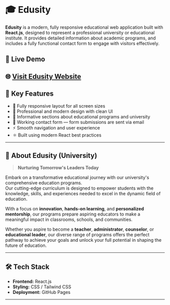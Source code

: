 # 🎓 Edusity

**Edusity** is a modern, fully responsive educational web application built with **React.js**, designed to represent a professional university or educational institute. It provides detailed information about academic programs, and includes a fully functional contact form to engage with visitors effectively.

## 🔗 Live Demo

🌐 [Visit Edusity Website](https://saffiullah1314.github.io/Edusity/)  
---

## 📌 Key Features

- 📱 Fully responsive layout for all screen sizes
- 🎨 Professional and modern design with clean UI
- 🏫 Informative sections about educational programs and university
- 📩 Working contact form — form submissions are sent via email
- ⚡ Smooth navigation and user experience
- ⚛️ Built using modern React best practices

---

## 🏫 About Edusity (University)

> **Nurturing Tomorrow's Leaders Today**

Embark on a transformative educational journey with our university's comprehensive education programs.  
Our cutting-edge curriculum is designed to empower students with the knowledge, skills, and experiences needed to excel in the dynamic field of education.

With a focus on **innovation**, **hands-on learning**, and **personalized mentorship**, our programs prepare aspiring educators to make a meaningful impact in classrooms, schools, and communities.

Whether you aspire to become a **teacher**, **administrator**, **counselor**, or **educational leader**, our diverse range of programs offers the perfect pathway to achieve your goals and unlock your full potential in shaping the future of education.

---

## 🛠️ Tech Stack

- **Frontend:** React.js
- **Styling:** CSS / Tailwind CSS
- **Deployment:** GitHub Pages

---
